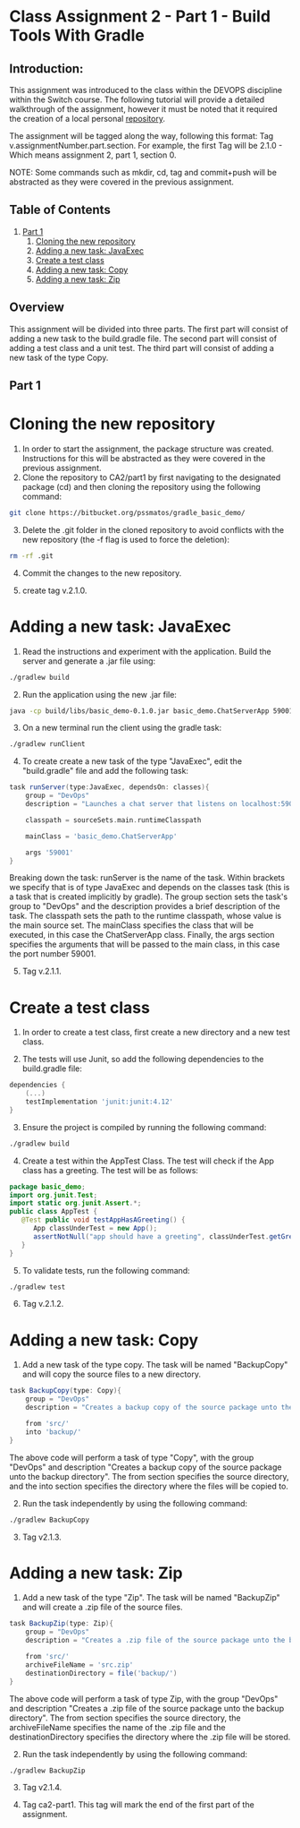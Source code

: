 # Class Assignment 2 - Part 1 - Build Tools With Gradle

## Introduction:
This assignment was introduced to the class within the DEVOPS discipline within the Switch course.
The following tutorial will provide a detailed walkthrough of the assignment, however it must be noted that it required
the creation of a local personal [repository](https://github.com/hugosousa1231830/devops-23-24-JPE-PSM-1231830).

The assignment will be tagged along the way, following this format: Tag v.assignmentNumber.part.section. For example, the 
first Tag will be 2.1.0 - Which means assignment 2, part 1, section 0.

NOTE: Some commands such as mkdir, cd, tag and commit+push will be abstracted as they were covered in the previous assignment.

## Table of Contents
1. [Part 1](#part-1)
    1. [Cloning the new repository](#cloning-the-new-repository)
    2. [Adding a new task: JavaExec](#adding-a-new-task-javaexec)
    3. [Create a test class](#create-a-test-class)
    4. [Adding a new task: Copy](#adding-a-new-task-copy)
    5. [Adding a new task: Zip](#adding-a-new-task-zip)

## Overview
This assignment will be divided into three parts. The first part will consist of adding a new task to the build.gradle file.
The second part will consist of adding a test class and a unit test. The third part will consist of adding a new task of the type
Copy.


## Part 1
# Cloning the new repository
1. In order to start the assignment, the package structure was created. Instructions for this will be abstracted as they
were covered in the previous assignment.
2. Clone the repository to CA2/part1 by first navigating to the designated package (cd) and then cloning the repository using
the following command:
```bash
git clone https://bitbucket.org/pssmatos/gradle_basic_demo/
```
3. Delete the .git folder in the cloned repository to avoid conflicts with the new repository (the -f flag is used to force the deletion):
```bash
rm -rf .git
```
4. Commit the changes to the new repository.

5. create tag v.2.1.0.

# Adding a new task: JavaExec
1. Read the instructions and experiment with the application. Build the server and generate a .jar file using:
```bash
./gradlew build
```
2. Run the application using the new .jar file:
```bash
java -cp build/libs/basic_demo-0.1.0.jar basic_demo.ChatServerApp 59001
```
3. On a new terminal run the client using the gradle task:
```bash
./gradlew runClient
```
4. To create create a new task of the type "JavaExec", edit the "build.gradle" file and add the following task:
```gradle
task runServer(type:JavaExec, dependsOn: classes){
    group = "DevOps"
    description = "Launches a chat server that listens on localhost:59001"

    classpath = sourceSets.main.runtimeClasspath

    mainClass = 'basic_demo.ChatServerApp'

    args '59001'
}
```
Breaking down the task: runServer is the name of the task. Within brackets we specify that is of type JavaExec and depends
on the classes task (this is a task that is created implicitly by gradle). The group section sets the task's group to 
"DevOps" and the description provides a brief description of the task. The classpath sets the path to the runtime classpath, whose
value is the main source set. The mainClass specifies the class that will be executed, in this case the ChatServerApp class.
Finally, the args section specifies the arguments that will be passed to the main class, in this case the port number 59001.

5. Tag v.2.1.1.

# Create a test class
1. In order to create a test class, first create a new directory and a new test class.

2. The tests will use Junit, so add the following dependencies to the build.gradle file:
```gradle
dependencies {
    (...)
    testImplementation 'junit:junit:4.12'
}

```
3. Ensure the project is compiled by running the following command:
```bash
./gradlew build
```

4. Create a test within the AppTest Class. The test will check if the App class has a greeting. The test will be as follows:
```java
package basic_demo;
import org.junit.Test;
import static org.junit.Assert.*;
public class AppTest {
   @Test public void testAppHasAGreeting() {
      App classUnderTest = new App();
      assertNotNull("app should have a greeting", classUnderTest.getGreeting());
   }
}
```

5. To validate tests, run the following command:
```bash
./gradlew test
```

6. Tag v.2.1.2.

# Adding a new task: Copy
1. Add a new task of the type copy. The task will be named "BackupCopy" and will copy the source files to a new directory.
```gradle
task BackupCopy(type: Copy){
    group = "DevOps"
    description = "Creates a backup copy of the source package unto the backup directory"

    from 'src/'
    into 'backup/'
}
```
The above code will perform a task of type "Copy", with the group "DevOps" and description "Creates a backup copy of the
source package unto the backup directory". The from section specifies the source directory, and the into section specifies
the directory where the files will be copied to.

2. Run the task independently by using the following command:
```bash
./gradlew BackupCopy
```

3. Tag v2.1.3.

# Adding a new task: Zip

1. Add a new task of the type "Zip". The task will be named "BackupZip" and will create a .zip file of the source files.
```gradle
task BackupZip(type: Zip){
    group = "DevOps"
    description = "Creates a .zip file of the source package unto the backup directory"

    from 'src/'
    archiveFileName = 'src.zip'
    destinationDirectory = file('backup/')
}
```
The above code will perform a task of type Zip, with the group "DevOps" and description "Creates a .zip file of the 
source package unto the backup directory". The from section specifies the source directory, the archiveFileName specifies 
the name of the .zip file and the destinationDirectory specifies the directory where the .zip file will be stored.

2. Run the task independently by using the following command:
```bash
./gradlew BackupZip
```

3. Tag v2.1.4.

4. Tag ca2-part1. This tag will mark the end of the first part of the assignment.

